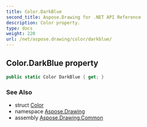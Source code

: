 ```yaml
---
title: Color.DarkBlue
second_title: Aspose.Drawing for .NET API Reference
description: Color property. 
type: docs
weight: 220
url: /net/aspose.drawing/color/darkblue/
---
```

## Color.DarkBlue property

```csharp
public static Color DarkBlue { get; }
```

### See Also

* struct [Color](../)
* namespace [Aspose.Drawing](../../color/)
* assembly [Aspose.Drawing.Common](../../../)



